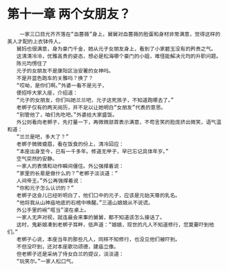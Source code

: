 # 第十一章 两个女朋友？
        一家三口目光齐齐落在“血蔷薇”身上，舅舅对血蔷薇的脸蛋和身材非常满意，觉得这样的美人才配的上衣钵传人。
       舅妈也很满意，身为豪门千金，她从元子女朋友身上，看到了小家碧玉没有的矜贵之气。
       这清清冷冷，优雅高贵的姿态，想必是松海哪个豪门的小姐，难怪能解决元均的升职问题。
       陈元均愣住了
       元子的女朋友不是康阳区治安署的女神吗。
       不是开蓝色跑车的关雅吗？换了？
       “哎呦，是你们啊。”外婆一看不是元子，
       便招呼大家入座，介绍道：
       “元子的女朋友，你们叫她兰兰吧，元子这死孩子，不知道跑哪去了。”
       老梆子仅有的两天阅历，并不足以让她明白“女朋友”代表的意思。
       “别管他了，咱们先吃吧。”外婆给大家盛饭。
       外公则看向老梆子，先打量一下，再微微颔首表示满意，不苟言笑的脸庞挤出微笑，语气温和道：
       “兰兰是吧，多大了？”
       老梆子微微蹙眉，看在饭食的份上，清冷回应：
       “本座出身至今，已有一千多年。修道无甲子，早已忘记具体年岁。”
       空气突然的安静。
       一家人的表情和动作瞬间僵住。外公强撑着说：
       “家里的长辈是做什么的？”老梆子淡淡道：“
       人间帝王。”外公再强撑着说：
       “你和元子怎么认识的？”
       老梆子这会儿已经听明白了，他们口中的元子，应该是元始天尊的乳名。
       “他将我从山神庙地底的石棺中唤醒。”三道山娘娘从不说谎。
       外公手里的碗“哐当”滚在桌上。
       一家人无声对视，就连最会来事的舅舅，都不知道该怎么接话了。
       这时，鬼新娘凑到老梆子耳畔，低声道：“娘娘，现世的凡人不知道修行，您莫要吓到他们。”
       老梆子心说，本座当年的那些凡人，同样不知修行，也没见他们被吓到。
       不但没吓到，还对本座歌功颂德，建庙立像。
       但老梆子还是采纳了侍女白兰的提议，淡淡道：
       “玩笑尔。”一家人松口气。
